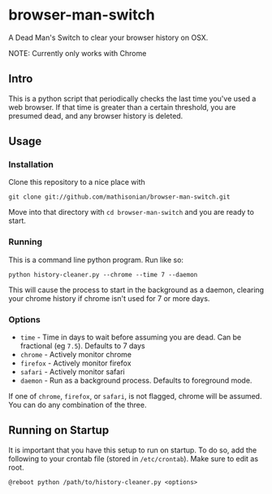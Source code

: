 browser-man-switch
==================

A Dead Man's Switch to clear your browser history on OSX.

NOTE: Currently only works with Chrome

Intro
-----

This is a python script that periodically checks the last time you've used a web browser. If that time is
greater than a certain threshold, you are presumed dead, and any browser history is deleted. 

Usage
-----

### Installation

Clone this repository to a nice place with 

```
git clone git://github.com/mathisonian/browser-man-switch.git
```

Move into that directory with ```cd browser-man-switch``` and you are ready to start.

### Running

This is a command line python program. Run like so:

```
python history-cleaner.py --chrome --time 7 --daemon
```

This will cause the process to start in the background as a daemon, clearing your chrome history if chrome isn't used for 7 or more days. 

### Options

* `time` - Time in days to wait before assuming you are dead. Can be fractional (eg `7.5`). Defaults to 7 days
* `chrome` - Actively monitor chrome
* `firefox` - Actively monitor firefox
* `safari` - Actively monitor safari
* `daemon` - Run as a background process. Defaults to foreground mode.

If one of `chrome`, `firefox`, or `safari`, is not flagged, chrome will be assumed. You can do any combination of the three.

Running on Startup
---

It is important that you have this setup to run on startup. To do so, add the following to your crontab file (stored in `/etc/crontab`). Make sure to edit as root.

```
@reboot python /path/to/history-cleaner.py <options>
```
